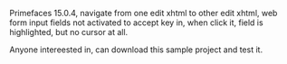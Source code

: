Primefaces 15.0.4, navigate from one edit xhtml to other edit xhtml, web form input fields not activated to accept key in, when click it, field is highlighted, but no cursor at all.

Anyone intereested in, can download this sample project and test it.
